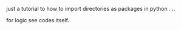 just a tutorial to how to import directories as packages in python . ..

for logic see codes itself.
